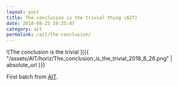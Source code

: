 ```yaml
---
layout: post
title: The conclusion is the trivial thing (AIT)
date: 2018-08-25 19:25:47
category: ait
permalink: /ait/the-conclusion/ 
---
```


![The conclusion is the trivial ]({{ "/assets/AIT/horiz/The_conclusion_is_the_trivial_2018_8_26.png" | absolute_url }})

First batch from [AIT](https://github.com/jchwenger/AIT).
